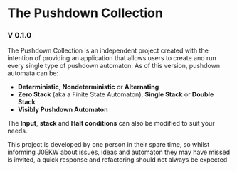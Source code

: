 # The Pushdown Collection
### V 0.1.0

The Pushdown Collection is an independent project created with the intention of providing an application that allows users to create and run every single type of pushdown automaton. As of this version, pushdown automata can be:

- **Deterministic**, **Nondeterministic** or **Alternating**
- **Zero Stack** (aka a Finite State Automaton), **Single Stack** or **Double Stack**
- **Visibly Pushdown Automaton**

The **Input**, **stack** and **Halt conditions** can also be modified to suit your needs.

This project is developed by one person in their spare time, so whilst informing J0EKW about issues, ideas and automaton they may have missed is invited, a quick response and refactoring should not always be expected